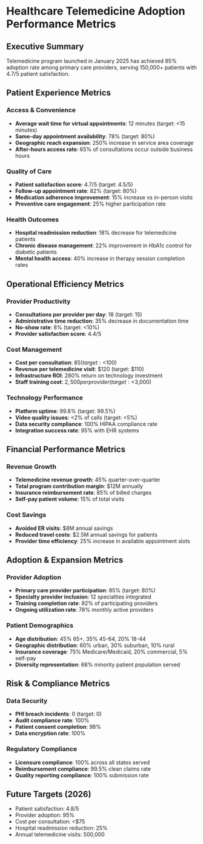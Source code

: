 # Healthcare Telemedicine Adoption Performance Metrics

## Executive Summary
Telemedicine program launched in January 2025 has achieved 85% adoption rate among primary care providers, serving 150,000+ patients with 4.7/5 patient satisfaction.

## Patient Experience Metrics

### Access & Convenience
- **Average wait time for virtual appointments**: 12 minutes (target: <15 minutes)
- **Same-day appointment availability**: 78% (target: 80%)
- **Geographic reach expansion**: 250% increase in service area coverage
- **After-hours access rate**: 65% of consultations occur outside business hours

### Quality of Care
- **Patient satisfaction score**: 4.7/5 (target: 4.5/5)
- **Follow-up appointment rate**: 82% (target: 80%)
- **Medication adherence improvement**: 15% increase vs in-person visits
- **Preventive care engagement**: 25% higher participation rate

### Health Outcomes
- **Hospital readmission reduction**: 18% decrease for telemedicine patients
- **Chronic disease management**: 22% improvement in HbA1c control for diabetic patients
- **Mental health access**: 40% increase in therapy session completion rates

## Operational Efficiency Metrics

### Provider Productivity
- **Consultations per provider per day**: 18 (target: 15)
- **Administrative time reduction**: 35% decrease in documentation time
- **No-show rate**: 8% (target: <10%)
- **Provider satisfaction score**: 4.4/5

### Cost Management
- **Cost per consultation**: $85 (target: <$100)
- **Revenue per telemedicine visit**: $120 (target: $110)
- **Infrastructure ROI**: 280% return on technology investment
- **Staff training cost**: $2,500 per provider (target: <$3,000)

### Technology Performance
- **Platform uptime**: 99.8% (target: 99.5%)
- **Video quality issues**: <2% of calls (target: <5%)
- **Data security compliance**: 100% HIPAA compliance rate
- **Integration success rate**: 95% with EHR systems

## Financial Performance Metrics

### Revenue Growth
- **Telemedicine revenue growth**: 45% quarter-over-quarter
- **Total program contribution margin**: $12M annually
- **Insurance reimbursement rate**: 85% of billed charges
- **Self-pay patient volume**: 15% of total visits

### Cost Savings
- **Avoided ER visits**: $8M annual savings
- **Reduced travel costs**: $2.5M annual savings for patients
- **Provider time efficiency**: 25% increase in available appointment slots

## Adoption & Expansion Metrics

### Provider Adoption
- **Primary care provider participation**: 85% (target: 80%)
- **Specialty provider inclusion**: 12 specialties integrated
- **Training completion rate**: 92% of participating providers
- **Ongoing utilization rate**: 78% monthly active providers

### Patient Demographics
- **Age distribution**: 45% 65+, 35% 45-64, 20% 18-44
- **Geographic distribution**: 60% urban, 30% suburban, 10% rural
- **Insurance coverage**: 75% Medicare/Medicaid, 20% commercial, 5% self-pay
- **Diversity representation**: 68% minority patient population served

## Risk & Compliance Metrics

### Data Security
- **PHI breach incidents**: 0 (target: 0)
- **Audit compliance rate**: 100%
- **Patient consent completion**: 98%
- **Data encryption rate**: 100%

### Regulatory Compliance
- **Licensure compliance**: 100% across all states served
- **Reimbursement compliance**: 99.5% clean claims rate
- **Quality reporting compliance**: 100% submission rate

## Future Targets (2026)
- Patient satisfaction: 4.8/5
- Provider adoption: 95%
- Cost per consultation: <$75
- Hospital readmission reduction: 25%
- Annual telemedicine visits: 500,000
